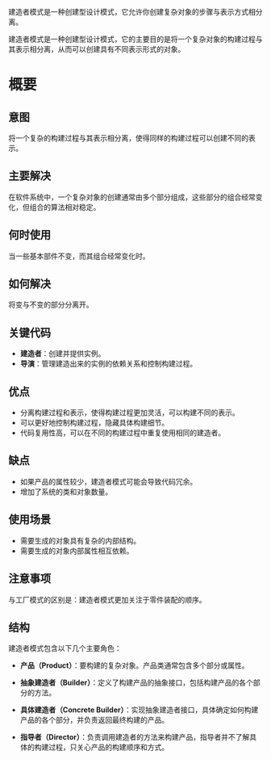 建造者模式是一种创建型设计模式，它允许你创建复杂对象的步骤与表示方式相分离。

建造者模式是一种创建型设计模式，它的主要目的是将一个复杂对象的构建过程与其表示相分离，从而可以创建具有不同表示形式的对象。

# 概要

## 意图

将一个复杂的构建过程与其表示相分离，使得同样的构建过程可以创建不同的表示。

## 主要解决

在软件系统中，一个复杂对象的创建通常由多个部分组成，这些部分的组合经常变化，但组合的算法相对稳定。

## 何时使用

当一些基本部件不变，而其组合经常变化时。

## 如何解决

将变与不变的部分分离开。

## 关键代码

- **建造者**：创建并提供实例。
- **导演**：管理建造出来的实例的依赖关系和控制构建过程。

## 优点

- 分离构建过程和表示，使得构建过程更加灵活，可以构建不同的表示。
- 可以更好地控制构建过程，隐藏具体构建细节。
- 代码复用性高，可以在不同的构建过程中重复使用相同的建造者。

## 缺点

- 如果产品的属性较少，建造者模式可能会导致代码冗余。
- 增加了系统的类和对象数量。

## 使用场景

- 需要生成的对象具有复杂的内部结构。
- 需要生成的对象内部属性相互依赖。

## 注意事项

与工厂模式的区别是：建造者模式更加关注于零件装配的顺序。

## 结构

建造者模式包含以下几个主要角色：

- **产品（Product）**：要构建的复杂对象。产品类通常包含多个部分或属性。
    
- **抽象建造者（Builder）**：定义了构建产品的抽象接口，包括构建产品的各个部分的方法。
    
- **具体建造者（Concrete Builder）**：实现抽象建造者接口，具体确定如何构建产品的各个部分，并负责返回最终构建的产品。
    
- **指导者（Director）**：负责调用建造者的方法来构建产品，指导者并不了解具体的构建过程，只关心产品的构建顺序和方式。